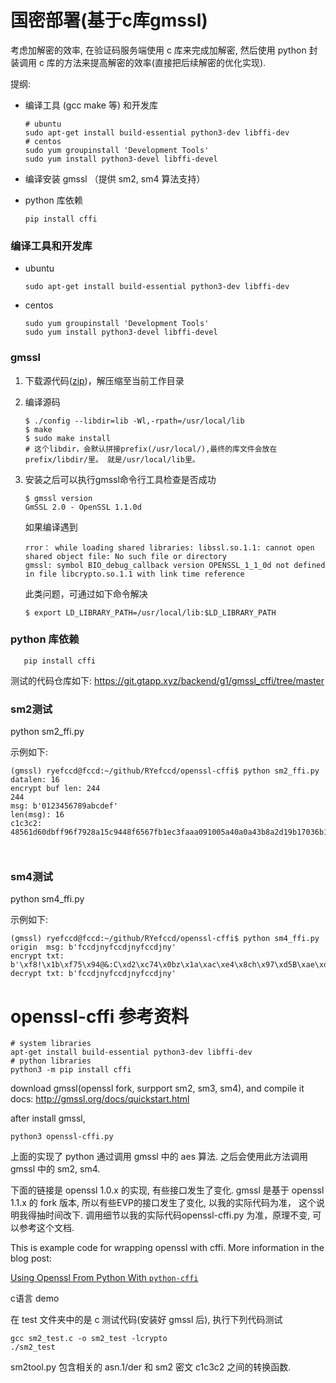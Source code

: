 # 国密部署(基于c库gmssl)

考虑加解密的效率, 在验证码服务端使用 c 库来完成加解密, 然后使用
python 封装调用 c 库的方法来提高解密的效率(直接把后续解密的优化实现).

提纲:

  - 编译工具 (gcc make 等) 和开发库
            
        # ubuntu
        sudo apt-get install build-essential python3-dev libffi-dev
        # centos
        sudo yum groupinstall 'Development Tools'
        sudo yum install python3-devel libffi-devel
        
  - 编译安装 gmssl （提供 sm2, sm4 算法支持）
  - python 库依赖

        pip install cffi

### 编译工具和开发库
  - ubuntu
    
        sudo apt-get install build-essential python3-dev libffi-dev
  - centos
    
        sudo yum groupinstall 'Development Tools'
        sudo yum install python3-devel libffi-devel

### gmssl


1. 下载源代码([zip])，解压缩至当前工作目录
2. 编译源码

       $ ./config --libdir=lib -Wl,-rpath=/usr/local/lib
       $ make
       $ sudo make install
       # 这个libdir，会默认拼接prefix(/usr/local/),最终的库文件会放在prefix/libdir/里。 就是/usr/local/lib里。

3. 安装之后可以执行gmssl命令行工具检查是否成功

       $ gmssl version
       GmSSL 2.0 - OpenSSL 1.1.0d
       
    如果编译遇到

       rror： while loading shared libraries: libssl.so.1.1: cannot open shared object file: No such file or directory
       gmssl: symbol BIO_debug_callback version OPENSSL_1_1_0d not defined in file libcrypto.so.1.1 with link time reference

    此类问题，可通过如下命令解决

       $ export LD_LIBRARY_PATH=/usr/local/lib:$LD_LIBRARY_PATH


###  python 库依赖

       pip install cffi



   [zip]: <https://github.com/guanzhi/GmSSL/archive/master.zip>
   

测试的代码仓库如下:
https://git.gtapp.xyz/backend/g1/gmssl_cffi/tree/master

 
###  sm2测试
python sm2_ffi.py 

示例如下:


```shell
(gmssl) ryefccd@fccd:~/github/RYefccd/openssl-cffi$ python sm2_ffi.py 
datalen: 16
encrypt buf len: 244
244
msg: b'0123456789abcdef'
len(msg): 16
c1c3c2:
48561d60dbff96f7928a15c9448f6567fb1ec3faaa091005a40a0a43b8a2d19b17036b1c5a722b58bd33980d38f66d11ffc331e125a0c1ab61d27f2927bbf44af64ebef12fcd3a5f564d11f2c402fa9431ffa8888895127bd2a2467293692deef9c1713c4b138392c31bbeacfd8233b1



```


###  sm4测试
python sm4_ffi.py 

示例如下:

```shell
(gmssl) ryefccd@fccd:~/github/RYefccd/openssl-cffi$ python sm4_ffi.py 
origin  msg: b'fccdjnyfccdjnyfccdjny'
encrypt txt: b'\xf8!\x1b\xf75\x94@&:C\xd2\xc74\x0bz\x1a\xac\xe4\x8ch\x97\xd5B\xae\xd6V\xa11\x98\xb4\x01\x1d'
decrypt txt: b'fccdjnyfccdjnyfccdjny'

```






openssl-cffi 参考资料
========================


    # system libraries
    apt-get install build-essential python3-dev libffi-dev
    # python libraries
    python3 -m pip install cffi


download gmssl(openssl fork, surpport sm2, sm3, sm4), and compile it
docs: http://gmssl.org/docs/quickstart.html

after install gmssl,

    python3 openssl-cffi.py


上面的实现了 python 通过调用 gmssl 中的 aes 算法. 之后会使用此方法调用gmssl 中的 sm2, sm4.



下面的链接是 openssl 1.0.x 的实现, 有些接口发生了变化.
gmssl 是基于 openssl 1.1.x 的 fork 版本, 所以有些EVP的接口发生了变化, 以我的实际代码为准， 这个说明我得抽时间改下.
调用细节以我的实际代码openssl-cffi.py 为准，原理不变, 可以参考这个文档.

This is example code for wrapping openssl with cffi. More information in the blog post:

[Using Openssl From Python With `python-cffi`](https://gist.github.com/vishvananda/980132c0970f8621bb3c)



c语言 demo

在 test 文件夹中的是 c 测试代码(安装好 gmssl 后),  执行下列代码测试

    gcc sm2_test.c -o sm2_test -lcrypto
    ./sm2_test


sm2tool.py 包含相关的 asn.1/der 和 sm2 密文 c1c3c2 之间的转换函数.
